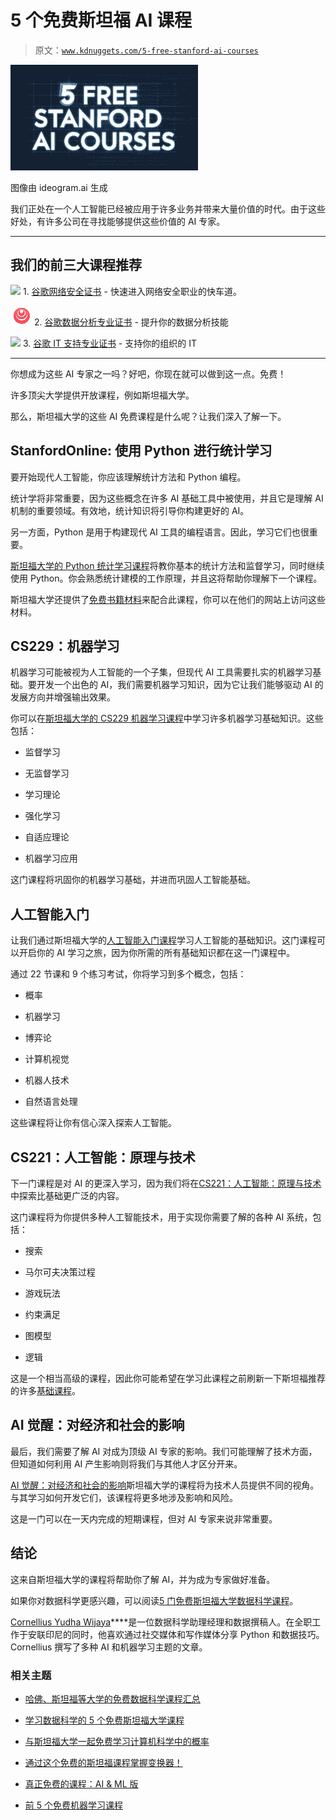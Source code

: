 # 5 个免费斯坦福 AI 课程

> 原文：[`www.kdnuggets.com/5-free-stanford-ai-courses`](https://www.kdnuggets.com/5-free-stanford-ai-courses)

![5 个免费斯坦福 AI 课程](img/0a19ff73c527e0d6fdf654c20fdf9f6c.png)

图像由 ideogram.ai 生成

我们正处在一个人工智能已经被应用于许多业务并带来大量价值的时代。由于这些好处，有许多公司在寻找能够提供这些价值的 AI 专家。

* * *

## 我们的前三大课程推荐

![](img/0244c01ba9267c002ef39d4907e0b8fb.png) 1\. [谷歌网络安全证书](https://www.kdnuggets.com/google-cybersecurity) - 快速进入网络安全职业的快车道。

![](img/e225c49c3c91745821c8c0368bf04711.png) 2\. [谷歌数据分析专业证书](https://www.kdnuggets.com/google-data-analytics) - 提升你的数据分析技能

![](img/0244c01ba9267c002ef39d4907e0b8fb.png) 3\. [谷歌 IT 支持专业证书](https://www.kdnuggets.com/google-itsupport) - 支持你的组织的 IT

* * *

你想成为这些 AI 专家之一吗？好吧，你现在就可以做到这一点。免费！

许多顶尖大学提供开放课程，例如斯坦福大学。

那么，斯坦福大学的这些 AI 免费课程是什么呢？让我们深入了解一下。

## StanfordOnline: 使用 Python 进行统计学习

要开始现代人工智能，你应该理解统计方法和 Python 编程。

统计学将非常重要，因为这些概念在许多 AI 基础工具中被使用，并且它是理解 AI 机制的重要领域。有效地，统计知识将引导你构建更好的 AI。

另一方面，Python 是用于构建现代 AI 工具的编程语言。因此，学习它们也很重要。

[斯坦福大学的 Python 统计学习课程](https://www.edx.org/learn/python/stanford-university-statistical-learning-with-python)将教你基本的统计方法和监督学习，同时继续使用 Python。你会熟悉统计建模的工作原理，并且这将帮助你理解下一个课程。

斯坦福大学还提供了[免费书籍材料](https://www.statlearning.com/)来配合此课程，你可以在他们的网站上访问这些材料。

## CS229：机器学习

机器学习可能被视为人工智能的一个子集，但现代 AI 工具需要扎实的机器学习基础。要开发一个出色的 AI，我们需要机器学习知识，因为它让我们能够驱动 AI 的发展方向并增强输出效果。

你可以在[斯坦福大学的 CS229 机器学习课程](https://cs229.stanford.edu/)中学习许多机器学习基础知识。这些包括：

+   监督学习

+   无监督学习

+   学习理论

+   强化学习

+   自适应理论

+   机器学习应用

这门课程将巩固你的机器学习基础，并进而巩固人工智能基础。

## 人工智能入门

让我们通过斯坦福大学的[人工智能入门课程](https://www.udacity.com/course/intro-to-artificial-intelligence--cs271)学习人工智能的基础知识。这门课程可以开启你的 AI 学习之旅，因为你所需的所有基础知识都在这一门课程中。

通过 22 节课和 9 个练习考试，你将学习到多个概念，包括：

+   概率

+   机器学习

+   博弈论

+   计算机视觉

+   机器人技术

+   自然语言处理

这些课程将让你有信心深入探索人工智能。

## CS221：人工智能：原理与技术

下一门课程是对 AI 的更深入学习，因为我们将在[CS221：人工智能：原理与技术](https://stanford-cs221.github.io/autumn2023)中探索比基础更广泛的内容。

这门课程将为你提供多种人工智能技术，用于实现你需要了解的各种 AI 系统，包括：

+   搜索

+   马尔可夫决策过程

+   游戏玩法

+   约束满足

+   图模型

+   逻辑

这是一个相当高级的课程，因此你可能希望在学习此课程之前刷新一下斯坦福推荐的许多[基础课程](https://stanford-cs221.github.io/autumn2023/modules/index.html)。

## AI 觉醒：对经济和社会的影响

最后，我们需要了解 AI 对成为顶级 AI 专家的影响。我们可能理解了技术方面，但知道如何利用 AI 产生影响则将我们与其他人才区分开来。

[AI 觉醒：对经济和社会的影响](https://www.coursera.org/learn/ai-awakening)斯坦福大学的课程将为技术人员提供不同的视角。与其学习如何开发它们，该课程将更多地涉及影响和风险。

这是一门可以在一天内完成的短期课程，但对 AI 专家来说非常重要。

## 结论

这来自斯坦福大学的课程将帮助你了解 AI，并为成为专家做好准备。

如果你对数据科学更感兴趣，可以阅读[5 门免费斯坦福大学数据科学课程](https://www.kdnuggets.com/5-free-stanford-university-courses-to-learn-data-science)。

**[](https://www.linkedin.com/in/cornellius-yudha-wijaya/)**[Cornellius Yudha Wijaya](https://www.linkedin.com/in/cornellius-yudha-wijaya/)****是一位数据科学助理经理和数据撰稿人。在全职工作于安联印尼的同时，他喜欢通过社交媒体和写作媒体分享 Python 和数据技巧。Cornellius 撰写了多种 AI 和机器学习主题的文章。

### 相关主题

+   [哈佛、斯坦福等大学的免费数据科学课程汇总](https://www.kdnuggets.com/a-collection-of-free-data-science-courses-from-harvard-stanford-mit-cornell-and-berkeley)

+   [学习数据科学的 5 个免费斯坦福大学课程](https://www.kdnuggets.com/5-free-stanford-university-courses-to-learn-data-science)

+   [与斯坦福大学一起免费学习计算机科学中的概率](https://www.kdnuggets.com/learn-probability-in-computer-science-with-stanford-university-for-free)

+   [通过这个免费的斯坦福课程掌握变换器！](https://www.kdnuggets.com/2022/09/master-transformers-free-stanford-course.html)

+   [真正免费的课程：AI & ML 版](https://www.kdnuggets.com/free-courses-that-are-actually-free-ai-ml-edition)

+   [前 5 个免费机器学习课程](https://www.kdnuggets.com/2022/02/top-5-free-machine-learning-courses.html)
